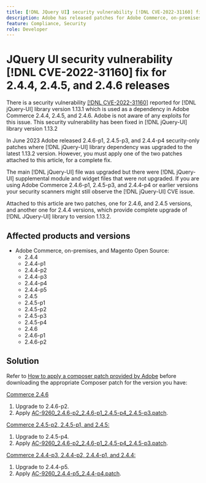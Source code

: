 ```yaml
---
title: [!DNL JQuery UI] security vulnerability [!DNL CVE-2022-31160] fix for 2.4.4, 2.4.5, and 2.4.6 releases
description: Adobe has released patches for Adobe Commerce, on-premises, and Magento Open Source. These patches resolve the security vulnerability [!DNL CVE-2022-31160] reported for [!DNL jQuery-UI] library version 1.13.1 which is used as a dependency in Adobe Commerce 2.4.4, 2.4.5, and 2.4.6.
feature: Compliance, Security
role: Developer
---
```


# JQuery UI security vulnerability [!DNL CVE-2022-31160] fix for 2.4.4, 2.4.5, and 2.4.6 releases

There is a security vulnerability [[!DNL CVE-2022-31160]](https://nvd.nist.gov/vuln/detail/CVE-2022-31160) reported for [!DNL jQuery-UI] library version 1.13.1 which is used as a dependency in Adobe Commerce 2.4.4, 2.4.5, and 2.4.6. Adobe is not aware of any exploits for this issue. This security vulnerability has been fixed in [!DNL jQuery-UI] library version 1.13.2

In June 2023 Adobe released 2.4.6-p1, 2.4.5-p3, and 2.4.4-p4 security-only patches where [!DNL jQuery-UI] library dependency was upgraded to the latest 1.13.2 version. However, you must apply one of the two patches attached to this article, for a complete fix.

The main [!DNL jQuery-UI] file was upgraded but there were [!DNL jQuery-UI] supplemental module and widget files that were not upgraded. If you are using Adobe Commerce 2.4.6-p1, 2.4.5-p3, and 2.4.4-p4 or earlier versions your security scanners might still observe the [!DNL jQuery-UI] CVE issue.

Attached to this article are two patches, one for 2.4.6, and 2.4.5 versions, and another one for 2.4.4 versions, which provide complete upgrade of [!DNL JQuery-UI] library to version 1.13.2.

## Affected products and versions

* Adobe Commerce, on-premises, and Magento Open Source:
    * 2.4.4
    * 2.4.4-p1
    * 2.4.4-p2
    * 2.4.4-p3
    * 2.4.4-p4
    * 2.4.4-p5
    * 2.4.5
    * 2.4.5-p1
    * 2.4.5-p2
    * 2.4.5-p3
    * 2.4.5-p4
    * 2.4.6
    * 2.4.6-p1
    * 2.4.6-p2

## Solution

Refer to [How to apply a composer patch provided by Adobe](/docs/commerce-knowledge-base/kb/how-to/how-to-apply-a-composer-patch-provided-by-magento.html) before downloading the appropriate Composer patch for the version you have:

<u>Commerce 2.4.6</u>

1. Upgrade to 2.4.6-p2.
1. Apply [AC-9260_2.4.6-p2_2.4.6-p1_2.4.5-p4_2.4.5-p3.patch](/assets/AC-9260_2.4.6-p2_2.4.6-p1_2.4.5-p4_2.4.5-p3.patch).

<u>Commerce 2.4.5-p2, 2.4.5-p1, and 2.4.5:</u>
1. Upgrade to 2.4.5-p4.
1. Apply [AC-9260_2.4.6-p2_2.4.6-p1_2.4.5-p4_2.4.5-p3.patch](/assets/AC-9260_2.4.6-p2_2.4.6-p1_2.4.5-p4_2.4.5-p3.patch).

<u>Commerce 2.4.4-p3, 2.4.4-p2, 2.4.4-p1, and 2.4.4:</u>
1. Upgrade to 2.4.4-p5.
1. Apply [AC-9260_2.4.4-p5_2.4.4-p4.patch](/assets/AC-9260_2.4.4-p5_2.4.4-p4.patch).
